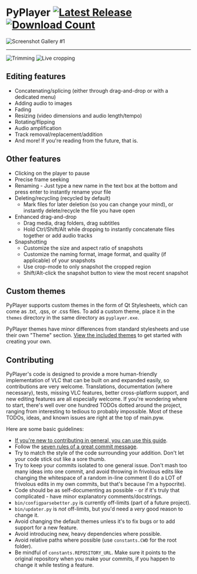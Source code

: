 # PyPlayer [![Latest Release](https://img.shields.io/github/release/thisismy-github/pyplayer/all.svg)](https://github.com/thisismy-github/pyplayer/releases) [![Download Count](https://img.shields.io/github/downloads/thisismy-github/pyplayer/total?color=success)](https://github.com/thisismy-github/pyplayer/releases/latest)

![Screenshot Gallery #1](https://i.imgur.com/NIebowT.png)

---

![Trimming](https://i.imgur.com/HBUnMDc.gif) ![Live cropping](https://i.imgur.com/5ew8Eua.gif)

## Editing features
- Concatenating/splicing (either through drag-and-drop or with a dedicated menu)
- Adding audio to images
- Fading
- Resizing (video dimensions and audio length/tempo)
- Rotating/flipping
- Audio amplification
- Track removal/replacement/addition
- And more! If you're reading from the future, that is.


## Other features
- Clicking on the player to pause
- Precise frame seeking
- Renaming - Just type a new name in the text box at the bottom and press enter to instantly rename your file
- Deleting/recycling (recycled by default)
    - Mark files for later deletion (so you can change your mind), or instantly delete/recycle the file you have open
- Enhanced drag-and-drop
    - Drag media, drag folders, drag subtitles
    - Hold Ctrl/Shift/Alt while dropping to instantly concatenate files together or add audio tracks
- Snapshotting
    - Customize the size and aspect ratio of snapshots
    - Customize the naming format, image format, and quality (if applicable) of your snapshots
    - Use crop-mode to only snapshot the cropped region
    - Shift/Alt-click the snapshot button to view the most recent snapshot


## Custom themes
PyPlayer supports custom themes in the form of Qt Stylesheets, which can come as .txt, .qss, or .css files. To add a custom theme, place it in the `themes` directory in the same directory as `pyplayer.exe`.

PyPlayer themes have minor differences from standard stylesheets and use their own "Theme" section. [View the included themes](https://github.com/thisismy-github/pyplayer/tree/master/themes) to get started with creating your own.


## Contributing
PyPlayer's code is designed to provide a more human-friendly implementation of VLC that can be built on and expanded easily, so contributions are very welcome. Translations, documentation (where necessary), tests, missing VLC features, better cross-platform support, and new editing features are all especially welcome. If you're wondering where to start, there's well over one hundred TODOs dotted around the project, ranging from interesting to tedious to probably impossible. Most of these TODOs, ideas, and known issues are right at the top of main.pyw.

Here are some basic guidelines:

- [If you're new to contributing in general, you can use this guide](https://www.dataschool.io/how-to-contribute-on-github/).
- Follow the [seven rules of a great commit message](https://cbea.ms/git-commit/#seven-rules).
- Try to match the style of the code surrounding your addition. Don't let your code stick out like a sore thumb.
- Try to keep your commits isolated to one general issue. Don't mash too many ideas into one commit, and avoid throwing in frivolous edits like changing the whitespace of a random in-line comment (I do a LOT of frivolous edits in my own commits, but that's because I'm a hypocrite).
- Code should be as self-documenting as possible - or if it's truly that complicated - have minor explanatory comments/docstrings.
- `bin/configparsebetter.py` is currently off-limits (part of a future project).
- `bin/updater.py` is *not* off-limits, but you'd need a *very* good reason to change it.
- Avoid changing the default themes unless it's to fix bugs or to add support for a new feature.
- Avoid introducing new, heavy dependencies where possible.
- Avoid relative paths where possible (use `constants.CWD` for the root folder).
- Be mindful of `constants.REPOSITORY_URL`. Make sure it points to the original repository when you make your commits, if you happen to change it while testing a feature.
